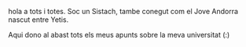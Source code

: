 hola a tots i totes.
Soc un Sistach, tambe conegut com el Jove Andorra nascut entre Yetis.

Aqui dono al abast tots els meus apunts sobre la meva universitat (:)
